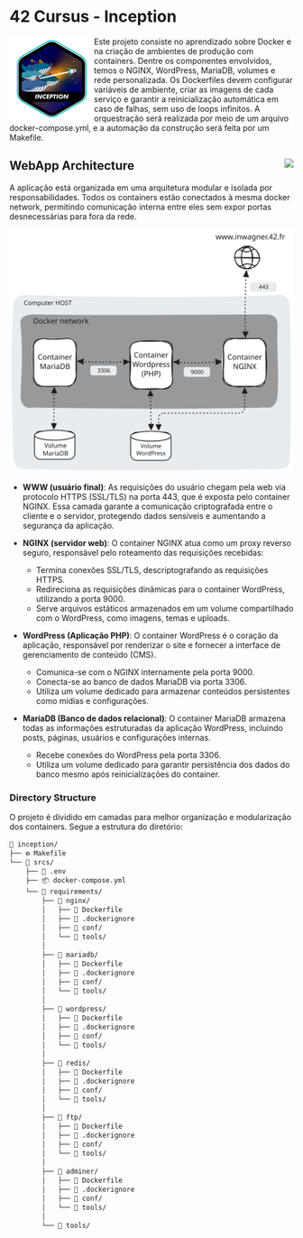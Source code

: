 # 42 Cursus - Inception

<img src="./assets/images/inceptione.png" alt="completion-with-bonus-badge" align="left">

Este projeto consiste no aprendizado sobre Docker e na criação de ambientes de produção com containers. Dentre os componentes envolvidos, temos o NGINX, WordPress, MariaDB, volumes e rede personalizada. Os Dockerfiles devem configurar variáveis de ambiente, criar as imagens de cada serviço e garantir a reinicialização automática em caso de falhas, sem uso de loops infinitos. A orquestração será realizada por meio de um arquivo docker-compose.yml, e a automação da construção será feita por um Makefile.

## WebApp Architecture <img src="https://img.shields.io/badge/GRADE-125%2F100-green" align="right">

A aplicação está organizada em uma arquitetura modular e isolada por responsabilidades. Todos os containers estão conectados à mesma docker network, permitindo comunicação interna entre eles sem expor portas desnecessárias para fora da rede.

![architecture diagram](./assets/images/inception_architecture.svg)

- **WWW (usuário final)**: As requisições do usuário chegam pela web via protocolo HTTPS (SSL/TLS) na porta 443, que é exposta pelo container NGINX. Essa camada garante a comunicação criptografada entre o cliente e o servidor, protegendo dados sensíveis e aumentando a segurança da aplicação.

- **NGINX (servidor web)**: O container NGINX atua como um proxy reverso seguro, responsável pelo roteamento das requisições recebidas:
	- Termina conexões SSL/TLS, descriptografando as requisições HTTPS.
	- Redireciona as requisições dinâmicas para o container WordPress, utilizando a porta 9000.
	- Serve arquivos estáticos armazenados em um volume compartilhado com o WordPress, como imagens, temas e uploads.

- **WordPress (Aplicação PHP)**: O container WordPress é o coração da aplicação, responsável por renderizar o site e fornecer a interface de gerenciamento de conteúdo (CMS).
	- Comunica-se com o NGINX internamente pela porta 9000.
	- Conecta-se ao banco de dados MariaDB via porta 3306.
	- Utiliza um volume dedicado para armazenar conteúdos persistentes como mídias e configurações.

- **MariaDB (Banco de dados relacional)**: O container MariaDB armazena todas as informações estruturadas da aplicação WordPress, incluindo posts, páginas, usuários e configurações internas.
	- Recebe conexões do WordPress pela porta 3306.
	- Utiliza um volume dedicado para garantir persistência dos dados do banco mesmo após reinicializações do container.


### Directory Structure

O projeto é dividido em camadas para melhor organização e modularização dos containers. Segue a estrutura do diretório:

```
📁 inception/
├── ⚙️ Makefile
└── 📁 srcs/
	├── 📄 .env
	├── 📦 docker-compose.yml
    └── 📁 requirements/
        ├── 📁 nginx/
        │   ├── 🐳 Dockerfile
        │   ├── 📄 .dockerignore
        │   ├── 📁 conf/
        │   └── 📁 tools/
        │
        ├── 📁 mariadb/
        │   ├── 🐳 Dockerfile
        │   ├── 📄 .dockerignore
        │   ├── 📁 conf/
        │   └── 📁 tools/
        │
        ├── 📁 wordpress/
        │   ├── 🐳 Dockerfile
        │   ├── 📄 .dockerignore
        │   ├── 📁 conf/
        │   └── 📁 tools/
        │
        ├── 📁 redis/
        │   ├── 🐳 Dockerfile
        │   ├── 📄 .dockerignore
        │   ├── 📁 conf/
        │   └── 📁 tools/
        │
        ├── 📁 ftp/
        │   ├── 🐳 Dockerfile
        │   ├── 📄 .dockerignore
        │   ├── 📁 conf/
        │   └── 📁 tools/
        │
        ├── 📁 adminer/
        │   ├── 🐳 Dockerfile
        │   ├── 📄 .dockerignore
        │   ├── 📁 conf/
        │   └── 📁 tools/
        │
        └── 📁 tools/
```
